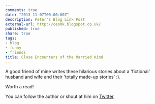 ```yaml
---
comments: true
date: "2013-11-07T00:00:00Z"
description: Peter's Blog Link Post
external-url: http://ceomk.blogspot.co.uk/
published: true
share: true
tags:
- blog
- funny
- friends
title: Close Encounters of the Married Kind
---
```


A good friend of mine writes these hilarious stories about a 'fictional' husband and wife and their 'totally made-up stories' :). 

Worth a read!

You can follow the author or shout at him on [Twitter](https://twitter.com/abijango)